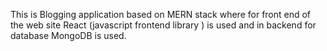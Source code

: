 This is Blogging application based on MERN stack where for front end of the web site React (javascript frontend library ) is used and in backend for database MongoDB is used.
